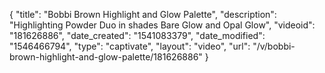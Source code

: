 {
    "title": "Bobbi Brown Highlight and Glow Palette",
    "description": "Highlighting Powder Duo in shades Bare Glow and Opal Glow",
    "videoid": "181626886",
    "date_created": "1541083379",
    "date_modified": "1546466794",
    "type": "captivate",
    "layout": "video",
    "url": "\/v\/bobbi-brown-highlight-and-glow-palette\/181626886"
}